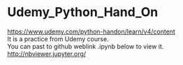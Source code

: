 # Udemy_Python_Hand_On  
https://www.udemy.com/python-handon/learn/v4/content  
It is a practice from Udemy course.  
You can past to github weblink .ipynb below to view it.  
http://nbviewer.jupyter.org/  

